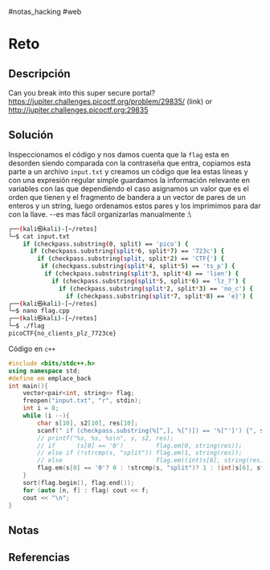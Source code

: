 #notas_hacking #web
# Reto
## Descripción
Can you break into this super secure portal? https://jupiter.challenges.picoctf.org/problem/29835/ (link) or http://jupiter.challenges.picoctf.org:29835
## Solución
Inspeccionamos el código y nos damos cuenta que la `flag` esta en desorden siendo comparada con la contraseña que entra, copiamos esta parte a un archivo `input.txt` y creamos un código que lea estas líneas y con una expresión regular simple guardamos la información relevante en variables con las que dependiendo el caso asignamos un valor que es el orden que tienen y el fragmento de bandera a un vector de pares de un enteros y un string, luego ordenamos estos pares y los imprimimos para dar con la llave. --es mas fácil organizarlas manualmente :\
```bash            
┌──(kali㉿kali)-[~/retos]
└─$ cat input.txt
    if (checkpass.substring(0, split) == 'pico') {
      if (checkpass.substring(split*6, split*7) == '723c') {
        if (checkpass.substring(split, split*2) == 'CTF{') {
         if (checkpass.substring(split*4, split*5) == 'ts_p') {
          if (checkpass.substring(split*3, split*4) == 'lien') {
            if (checkpass.substring(split*5, split*6) == 'lz_7') {
              if (checkpass.substring(split*2, split*3) == 'no_c') {
                if (checkpass.substring(split*7, split*8) == 'e}') {
┌──(kali㉿kali)-[~/retos]
└─$ nano flag.cpp       
┌──(kali㉿kali)-[~/retos]
└─$ ./flag       
picoCTF{no_clients_plz_7723ce}
```
Código en `c++`
```cpp
#include <bits/stdc++.h>
using namespace std;
#define em emplace_back
int main(){
	vector<pair<int, string>> flag;
	freopen("input.txt", "r", stdin);
	int i = 8;
	while (i --){
		char s[10], s2[10], res[10];
		scanf(" if (checkpass.substring(%[^,], %[^)]) == '%[^']') {", s, s2, res);
		// printf("%s, %s, %s\n", s, s2, res);
		// if      (s[0] == '0')         flag.em(0, string(res));
		// else if (!strcmp(s, "split")) flag.em(1, string(res));
		// else                          flag.em((int)s[6], string(res));
		flag.em(s[0] == '0'? 0 : !strcmp(s, "split")? 1 : (int)s[6], string(res)); /*forma reducida*/
	}
	sort(flag.begin(), flag.end());
	for (auto [n, f] : flag) cout << f;
	cout << "\n";
}
```
## Notas
## Referencias
